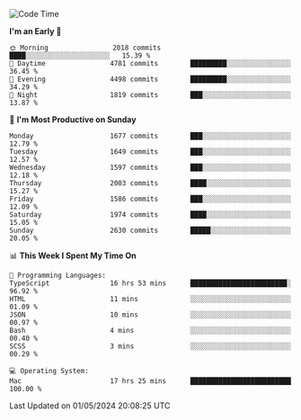 <!--START_SECTION:waka-->
![Code Time](http://img.shields.io/badge/Code%20Time-3%2C915%20hrs%207%20mins-blue)

**I'm an Early 🐤** 

```text
🌞 Morning                2018 commits        ████░░░░░░░░░░░░░░░░░░░░░   15.39 % 
🌆 Daytime                4781 commits        █████████░░░░░░░░░░░░░░░░   36.45 % 
🌃 Evening                4498 commits        █████████░░░░░░░░░░░░░░░░   34.29 % 
🌙 Night                  1819 commits        ███░░░░░░░░░░░░░░░░░░░░░░   13.87 % 
```
📅 **I'm Most Productive on Sunday** 

```text
Monday                   1677 commits        ███░░░░░░░░░░░░░░░░░░░░░░   12.79 % 
Tuesday                  1649 commits        ███░░░░░░░░░░░░░░░░░░░░░░   12.57 % 
Wednesday                1597 commits        ███░░░░░░░░░░░░░░░░░░░░░░   12.18 % 
Thursday                 2003 commits        ████░░░░░░░░░░░░░░░░░░░░░   15.27 % 
Friday                   1586 commits        ███░░░░░░░░░░░░░░░░░░░░░░   12.09 % 
Saturday                 1974 commits        ████░░░░░░░░░░░░░░░░░░░░░   15.05 % 
Sunday                   2630 commits        █████░░░░░░░░░░░░░░░░░░░░   20.05 % 
```


📊 **This Week I Spent My Time On** 

```text
💬 Programming Languages: 
TypeScript               16 hrs 53 mins      ████████████████████████░   96.92 % 
HTML                     11 mins             ░░░░░░░░░░░░░░░░░░░░░░░░░   01.09 % 
JSON                     10 mins             ░░░░░░░░░░░░░░░░░░░░░░░░░   00.97 % 
Bash                     4 mins              ░░░░░░░░░░░░░░░░░░░░░░░░░   00.40 % 
SCSS                     3 mins              ░░░░░░░░░░░░░░░░░░░░░░░░░   00.29 % 

💻 Operating System: 
Mac                      17 hrs 25 mins      █████████████████████████   100.00 % 
```


 Last Updated on 01/05/2024 20:08:25 UTC
<!--END_SECTION:waka-->
